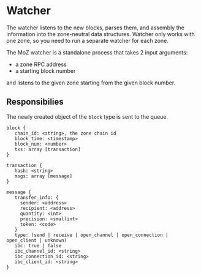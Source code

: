 # Watcher

The watcher listens to the new blocks, parses them, and assembly the information into the zone-neutral data structures. Watcher only works with one zone, so you need to run a separate watcher for each zone.

The MoZ watcher is a standalone process that takes 2 input arguments: 

* a zone RPC address
* a starting block number

and listens to the given zone starting from the given block number.

## Responsibilies

The newly created object of the ```block``` type is sent to the queue.

```
block {
   chain_id: <string>, the zone chain id
   block_time: <timestamp> 
   block_num: <number>
   txs: array [transaction]
}

transaction {
   hash: <string>
   msgs: array [message]
}

message {
   transfer_info: {
     sender: <address>
     recipient: <address>
     quantity: <int>
     precision: <smallint>
     token: <code>
   }
   type: (send | receive | open_channel | open_connection | open_client | unknown)
   ibc: true | false
   ibc_channel_id: <string>
   ibc_connection_id: <string>
   ibc_client_id: <string>
}
```
